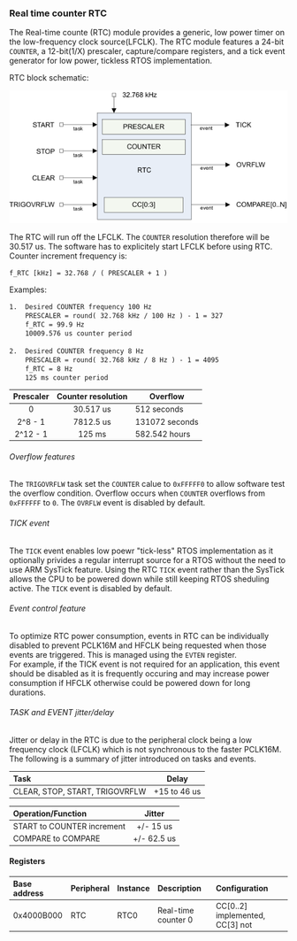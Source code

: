 ### Real time counter RTC
The Real-time counte (RTC) module provides a generic, low power timer on the
low-frequency clock source(LFCLK). The RTC module features a 24-bit `COUNTER`,
a 12-bit(1/X) prescaler, capture/compare registers, and a tick event generator
for low power, tickless RTOS implementation.

RTC block schematic:

![RTC block schematic](images/rtc_block_schematic.png)

The RTC will run off the LFCLK. The `COUNTER` resolution therefore will be
30.517 us. The software has to explicitely start LFCLK before using RTC.
Counter increment frequency is:
```
f_RTC [kHz] = 32.768 / ( PRESCALER + 1 )
```
Examples:
```
1.  Desired COUNTER frequency 100 Hz
    PRESCALER = round( 32.768 kHz / 100 Hz ) - 1 = 327
    f_RTC = 99.9 Hz
    10009.576 us counter period

2.  Desired COUNTER frequency 8 Hz
    PRESCALER = round( 32.768 kHz / 8 Hz ) - 1 = 4095
    f_RTC = 8 Hz
    125 ms counter period
```
| Prescaler | Counter resolution| Overflow       |
|:---------:|:-----------------:| -------------- |
| 0         | 30.517 us         | 512 seconds    |
| 2^8 - 1   | 7812.5 us         | 131072 seconds |
| 2^12 - 1  | 125 ms            | 582.542 hours  |

###### Overflow features
The `TRIGOVRFLW` task set the `COUNTER` calue to `0xFFFFF0` to allow software
test the overflow condition. Overflow occurs when `COUNTER` overflows from
`0xFFFFFF` to `0`. The `OVRFLW` event is disabled by default.

###### TICK event
The `TICK` event enables low poewr "tick-less" RTOS implementation as it
optionally privides a regular interrupt source for a RTOS without the need
to use ARM SysTick feature.
Using the RTC `TICK` event rather than the SysTick allows the CPU to be powered
down while still keeping RTOS sheduling active. The `TICK` event is disabled
by default.

###### Event control feature
To optimize RTC power consumption, events in RTC can be individually disabled
to prevent PCLK16M and HFCLK being requested when those events are triggered.
This is managed using the `EVTEN` register. \
For example, if the TICK event is not required for an application, this event
should be disabled as it is frequently occuring and may increase power
consumption if HFCLK otherwise could be powered down for long durations.

###### TASK and EVENT jitter/delay
Jitter or delay in the RTC is due to the peripheral clock being a low frequency
clock (LFCLK) which is not synchronous to the faster PCLK16M. \
The following is a summary of jitter introduced on tasks and events.

| Task                           | Delay        |
|:-------------------------------|:-----------: |
| CLEAR, STOP, START, TRIGOVRFLW | +15 to 46 us |

| Operation/Function             | Jitter       |
|:-------------------------------|:-----------: |
| START to COUNTER increment     | +/- 15 us    |
| COMPARE to COMPARE             | +/- 62.5 us  |

#### Registers
| Base address | Peripheral | Instance | Description | Configuration |
|:-------------|:-----------|:---------|:------------|:--------------|
|0x4000B000|RTC|RTC0|Real-time counter 0|CC[0..2] implemented, CC[3] not|
